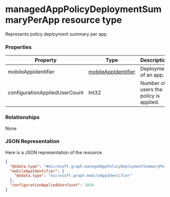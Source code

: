 ﻿# managedAppPolicyDeploymentSummaryPerApp resource type

Represents policy deployment summary per app.
### Properties
|Property|Type|Description|
|---|---|---|
|mobileAppIdentifier|[mobileAppIdentifier](../resources/intune_mam_mobileAppIdentifier.md)|Deployment of an app.|
|configurationAppliedUserCount|Int32|Number of users the policy is applied.|

### Relationships
None
### JSON Representation
Here is a JSON representation of the resource.
<!-- {
  "blockType": "resource",
  "keyProperty": "id",
  "@odata.type": "microsoft.graph.managedAppPolicyDeploymentSummaryPerApp"
}
-->
```json
{
  "@odata.type": "#microsoft.graph.managedAppPolicyDeploymentSummaryPerApp",
  "mobileAppIdentifier": {
    "@odata.type": "microsoft.graph.mobileAppIdentifier"
  },
  "configurationAppliedUserCount": 1024
}
```


